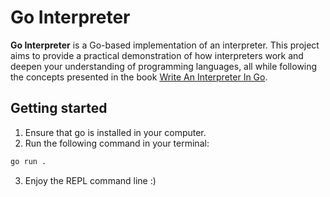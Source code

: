 # Go Interpreter

**Go Interpreter** is a Go-based implementation of an interpreter. This project aims to provide a practical demonstration of how interpreters work and deepen your understanding of programming languages, all while following the concepts presented in the book [Write An Interpreter In Go](https://interpreterbook.com/).

## Getting started

1. Ensure that go is installed in your computer.
2. Run the following command in your terminal:
```bash
go run .
```
3. Enjoy the REPL command line :)
